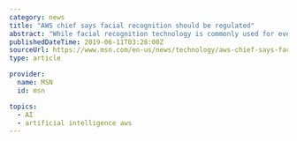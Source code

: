 ```yaml
---
category: news
title: "AWS chief says facial recognition should be regulated"
abstract: "While facial recognition technology is commonly used for everyday tasks such as unlocking phones and tagging friends on social media, advances in artificial intelligence and the proliferation of cameras have made it increasingly easy to watch and track ..."
publishedDateTime: 2019-06-11T03:28:00Z
sourceUrl: https://www.msn.com/en-us/news/technology/aws-chief-says-facial-recognition-should-be-regulated/ar-AACH60C
type: article

provider:
  name: MSN
  id: msn

topics:
  - AI
  - artificial intelligence aws
---
```

